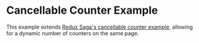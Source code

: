 # Cancellable Counter Example

This example extends [Redux Saga's cancellable counter example](https://github.com/redux-saga/redux-saga/tree/master/examples/cancellable-counter), allowing for a dynamic number of counters on the same page.
